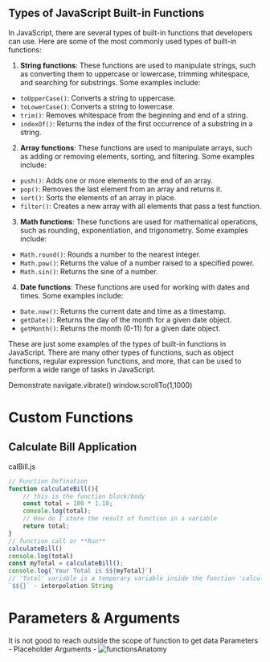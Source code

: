 ## Types of JavaScript Built-in Functions

In JavaScript, there are several types of built-in functions that developers can use. Here are some of the most commonly used types of built-in functions:

1.  **String functions**: These functions are used to manipulate strings, such as converting them to uppercase or lowercase, trimming whitespace, and searching for substrings. Some examples include:

-   `toUpperCase()`: Converts a string to uppercase.
-   `toLowerCase()`: Converts a string to lowercase.
-   `trim()`: Removes whitespace from the beginning and end of a string.
-   `indexOf()`: Returns the index of the first occurrence of a substring in a string.

2.  **Array functions**: These functions are used to manipulate arrays, such as adding or removing elements, sorting, and filtering. Some examples include:

-   `push()`: Adds one or more elements to the end of an array.
-   `pop()`: Removes the last element from an array and returns it.
-   `sort()`: Sorts the elements of an array in place.
-   `filter()`: Creates a new array with all elements that pass a test function.

3.  **Math functions**: These functions are used for mathematical operations, such as rounding, exponentiation, and trigonometry. Some examples include:

-   `Math.round()`: Rounds a number to the nearest integer.
-   `Math.pow()`: Returns the value of a number raised to a specified power.
-   `Math.sin()`: Returns the sine of a number.

4.  **Date functions**: These functions are used for working with dates and times. Some examples include:

-   `Date.now()`: Returns the current date and time as a timestamp.
-   `getDate()`: Returns the day of the month for a given date object.
-   `getMonth()`: Returns the month (0-11) for a given date object.

These are just some examples of the types of built-in functions in JavaScript. There are many other types of functions, such as object functions, regular expression functions, and more, that can be used to perform a wide range of tasks in JavaScript.


Demonstrate navigate.vibrate()
window.scrollTo(1,1000)

# Custom Functions
## Calculate Bill Application


calBill.js
```js
// Function Defination
function calculateBill(){
    // this is the function block/body
    const total = 100 * 1.18;
    console.log(total);
    // How do I store the result of function in a variable 
    return total;
}
// function call or **Run**
calculateBill()
console.log(total)
const myTotal = calculateBill();
console.log(`Your Total is $${myTotal}`)
// 'Total' variable is a temporary variable inside the function 'calculateBill'. To capture the value of 'Total' Variable you have to stick in a variable
`$${}` - interpolation String
```

# Parameters & Arguments
It is not good to reach outside the scope of function to get data
Parameters - Placeholder
Arguments - 
![functionsAnatomy](../../Assets/images/functions.pngAssets/images/functions.png)
